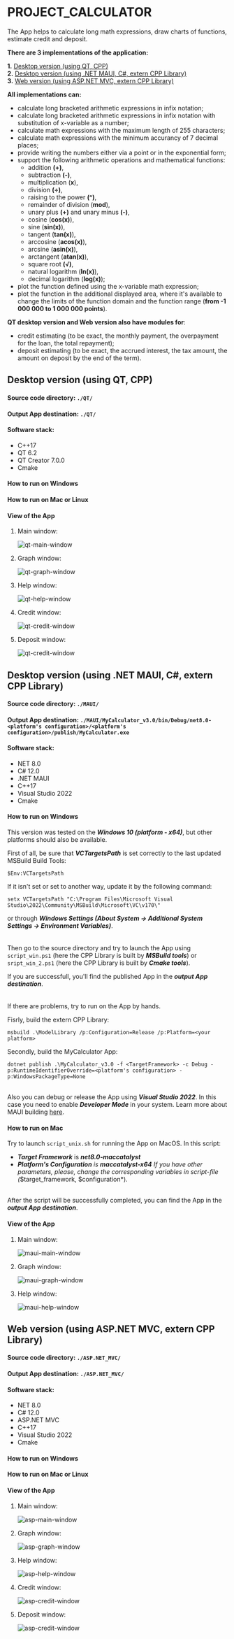 # PROJECT_CALCULATOR

The App helps to calculate long math expressions, draw charts of functions, estimate credit and deposit.

__There are 3 implementations of the application:__

__1.__ [Desktop version (using QT, CPP)](#desktop-version-qt) \
__2.__ [Desktop version (using .NET MAUI, C#, extern CPP Library)](#desktop-version-maui) \
__3.__ [Web version (using ASP.NET MVC, extern CPP Library)](web-version-aspnet)

__All implementations can:__
- calculate long bracketed arithmetic expressions in infix notation;
- calculate long bracketed arithmetic expressions in infix notation with substitution of x-variable as a number;
- calculate math expressions with the maximum length of 255 characters;
- calculate math expressions with the minimum accurancy of 7 decimal places;
- provide writing the numbers either via a point or in the exponential form;
- support the following arithmetic operations and mathematical functions:
    - addition __(+)__,
    - subtraction __(-)__,
    - multiplication (__x__),
    - division __(÷)__,
    - raising to the power __(^)__,
    - remainder of division (__mod__),
    - unary plus __(+)__ and unary minus __(-)__,
    - cosine (__cos(x)__),
    - sine (__sin(x)__),
    - tangent (__tan(x)__),
    - arccosine (__acos(x)__),
    - arcsine (__asin(x)__),
    - arctangent (__atan(x)__),
    - square root __(√)__,
    - natural logarithm (__ln(x)__),
    - decimal logarithm (__log(x)__);
- plot the function defined using the x-variable math expression;
- plot the function in the additional displayed area, where it's available to change the limits of the function domain and the function range (__from -1 000 000  to 1 000 000 points__).

__QT desktop version and Web version also have modules for__:
- credit estimating (to be exact, the monthly payment, the overpayment for the loan, the total repayment);
- deposit estimating (to be exact, the  accrued interest, the tax amount, the amount on deposit by the end of the term).
  
## <a id="desktop-version-qt">Desktop version (using QT, CPP)</a>

#### Source code directory: `./QT/`

#### Output App destination: `./QT/`

#### Software stack:
- C++17
- QT 6.2
- QT Creator 7.0.0
- Cmake

#### How to run on Windows

#### How to run on Mac or Linux

#### View of the App
1. Main window:
   
   ![qt-main-window](screenshots/qt_main_window.png)
2. Graph window:
   
   ![qt-graph-window](screenshots/qt_graph_window.png)
3. Help window:
   
   ![qt-help-window](screenshots/qt_help_window.png)
4. Credit window:

   ![qt-credit-window](screenshots/qt_credit_window.png)
5. Deposit window:

   ![qt-credit-window](screenshots/qt_credit_window.png)
   
## <a id="desktop-version-maui">Desktop version (using .NET MAUI, C#, extern CPP Library)</a>

#### Source code directory: `./MAUI/`

#### Output App destination: `./MAUI/MyCalculator_v3.0/bin/Debug/net8.0-<platform's configuration>/<platform's configuration>/publish/MyCalculator.exe`

#### Software stack:
- NET 8.0
- C# 12.0
- .NET MAUI
- C++17
- Visual Studio 2022
- Cmake

#### How to run on Windows
This version was tested on the ***Windows 10 (platform - x64)***, but other platforms should also be available.

First of all, be sure that ***VCTargetsPath*** is set correctly to the last updated MSBuild Build Tools:
```
$Env:VCTargetsPath
```
If it isn't set or set to another way, update it by the following command:
```
setx VCTargetsPath "C:\Program Files\Microsoft Visual Studio\2022\Community\MSBuild\Microsoft\VC\v170\" 
```  
or through ***Windows Settings (About System -> Additional System Settings -> Environment Variables)***.
\
\
\
Then go to the source directory and try to launch the App using `script_win.ps1` (here the CPP Library is built by ***MSBuild tools***) or `sript_win_2.ps1` (here the CPP Library is built by ***Cmake tools***).

If you are successfull, you'll find the published App in the ***output App destination***.
\
\
\
If there are problems, try to run on the App by hands. 

Fisrly, build the extern CPP Library:
```
msbuild .\ModelLibrary /p:Configuration=Release /p:Platform=<your platform>
```

Secondly, build the MyCalculator App:
```
dotnet publish .\MyCalculator_v3.0 -f <TargetFramework> -c Debug -p:RuntimeIdentifierOverride=<platform's configuration> -p:WindowsPackageType=None
```
\
Also you can debug or release the App using ***Visual Studio 2022***. In this case you need to enable ***Developer Mode*** in your system.
Learn more about MAUI building [here](https://learn.microsoft.com/en-us/dotnet/maui/get-started/first-app).

#### How to run on Mac
Try to launch `script_unix.sh` for running the App on MacOS.
In this script:
- ***Target Framework*** is ***net8.0-maccatalyst***
- ***Platform's Configuration** is ***maccatalyst-x64***
If you have other parameters, please, change the corresponding variables in script-file (*$target_framework, $configuration*).

\
After the script will be successfully completed, you can find the App in the ***output App destination***.

#### View of the App
1. Main window:
   
   ![maui-main-window](screenshots/maui_main_window.png)
2. Graph window:
   
   ![maui-graph-window](screenshots/maui_graph_window.png)
3. Help window:
   
   ![maui-help-window](screenshots/maui_help_window.png)
   
## <a id="web-version-aspnet">Web version (using ASP.NET MVC, extern CPP Library)</a>

#### Source code directory: `./ASP.NET_MVC/`

#### Output App destination: `./ASP.NET_MVC/`

#### Software stack:
- NET 8.0
- C# 12.0
- ASP.NET MVC
- C++17
- Visual Studio 2022
- Cmake

#### How to run on Windows

#### How to run on Mac or Linux

#### View of the App
1. Main window:
   
   ![asp-main-window](screenshots/asp_main_window.png)
2. Graph window:
   
   ![asp-graph-window](screenshots/asp_graph_window.png)
3. Help window:
   
   ![asp-help-window](screenshots/asp_help_window.png)
4. Credit window:

   ![asp-credit-window](screenshots/asp_credit_window.png)
5. Deposit window:

   ![asp-credit-window](screenshots/asp_credit_window.png)
   
